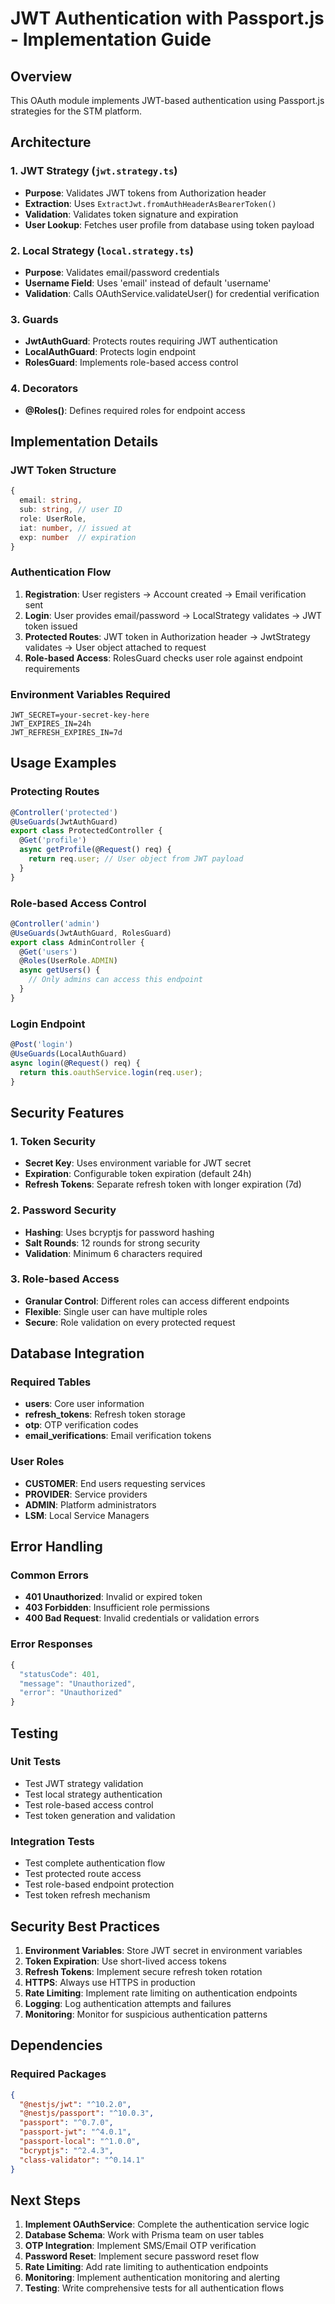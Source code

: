 # JWT Authentication with Passport.js - Implementation Guide

## Overview
This OAuth module implements JWT-based authentication using Passport.js strategies for the STM platform.

## Architecture

### 1. JWT Strategy (`jwt.strategy.ts`)
- **Purpose**: Validates JWT tokens from Authorization header
- **Extraction**: Uses `ExtractJwt.fromAuthHeaderAsBearerToken()`
- **Validation**: Validates token signature and expiration
- **User Lookup**: Fetches user profile from database using token payload

### 2. Local Strategy (`local.strategy.ts`)
- **Purpose**: Validates email/password credentials
- **Username Field**: Uses 'email' instead of default 'username'
- **Validation**: Calls OAuthService.validateUser() for credential verification

### 3. Guards
- **JwtAuthGuard**: Protects routes requiring JWT authentication
- **LocalAuthGuard**: Protects login endpoint
- **RolesGuard**: Implements role-based access control

### 4. Decorators
- **@Roles()**: Defines required roles for endpoint access

## Implementation Details

### JWT Token Structure
```typescript
{
  email: string,
  sub: string, // user ID
  role: UserRole,
  iat: number, // issued at
  exp: number  // expiration
}
```

### Authentication Flow
1. **Registration**: User registers → Account created → Email verification sent
2. **Login**: User provides email/password → LocalStrategy validates → JWT token issued
3. **Protected Routes**: JWT token in Authorization header → JwtStrategy validates → User object attached to request
4. **Role-based Access**: RolesGuard checks user role against endpoint requirements

### Environment Variables Required
```env
JWT_SECRET=your-secret-key-here
JWT_EXPIRES_IN=24h
JWT_REFRESH_EXPIRES_IN=7d
```

## Usage Examples

### Protecting Routes
```typescript
@Controller('protected')
@UseGuards(JwtAuthGuard)
export class ProtectedController {
  @Get('profile')
  async getProfile(@Request() req) {
    return req.user; // User object from JWT payload
  }
}
```

### Role-based Access Control
```typescript
@Controller('admin')
@UseGuards(JwtAuthGuard, RolesGuard)
export class AdminController {
  @Get('users')
  @Roles(UserRole.ADMIN)
  async getUsers() {
    // Only admins can access this endpoint
  }
}
```

### Login Endpoint
```typescript
@Post('login')
@UseGuards(LocalAuthGuard)
async login(@Request() req) {
  return this.oauthService.login(req.user);
}
```

## Security Features

### 1. Token Security
- **Secret Key**: Uses environment variable for JWT secret
- **Expiration**: Configurable token expiration (default 24h)
- **Refresh Tokens**: Separate refresh token with longer expiration (7d)

### 2. Password Security
- **Hashing**: Uses bcryptjs for password hashing
- **Salt Rounds**: 12 rounds for strong security
- **Validation**: Minimum 6 characters required

### 3. Role-based Access
- **Granular Control**: Different roles can access different endpoints
- **Flexible**: Single user can have multiple roles
- **Secure**: Role validation on every protected request

## Database Integration

### Required Tables
- **users**: Core user information
- **refresh_tokens**: Refresh token storage
- **otp**: OTP verification codes
- **email_verifications**: Email verification tokens

### User Roles
- **CUSTOMER**: End users requesting services
- **PROVIDER**: Service providers
- **ADMIN**: Platform administrators
- **LSM**: Local Service Managers

## Error Handling

### Common Errors
- **401 Unauthorized**: Invalid or expired token
- **403 Forbidden**: Insufficient role permissions
- **400 Bad Request**: Invalid credentials or validation errors

### Error Responses
```typescript
{
  "statusCode": 401,
  "message": "Unauthorized",
  "error": "Unauthorized"
}
```

## Testing

### Unit Tests
- Test JWT strategy validation
- Test local strategy authentication
- Test role-based access control
- Test token generation and validation

### Integration Tests
- Test complete authentication flow
- Test protected route access
- Test role-based endpoint protection
- Test token refresh mechanism

## Security Best Practices

1. **Environment Variables**: Store JWT secret in environment variables
2. **Token Expiration**: Use short-lived access tokens
3. **Refresh Tokens**: Implement secure refresh token rotation
4. **HTTPS**: Always use HTTPS in production
5. **Rate Limiting**: Implement rate limiting on authentication endpoints
6. **Logging**: Log authentication attempts and failures
7. **Monitoring**: Monitor for suspicious authentication patterns

## Dependencies

### Required Packages
```json
{
  "@nestjs/jwt": "^10.2.0",
  "@nestjs/passport": "^10.0.3",
  "passport": "^0.7.0",
  "passport-jwt": "^4.0.1",
  "passport-local": "^1.0.0",
  "bcryptjs": "^2.4.3",
  "class-validator": "^0.14.1"
}
```

## Next Steps

1. **Implement OAuthService**: Complete the authentication service logic
2. **Database Schema**: Work with Prisma team on user tables
3. **OTP Integration**: Implement SMS/Email OTP verification
4. **Password Reset**: Implement secure password reset flow
5. **Rate Limiting**: Add rate limiting to authentication endpoints
6. **Monitoring**: Implement authentication monitoring and alerting
7. **Testing**: Write comprehensive tests for all authentication flows

